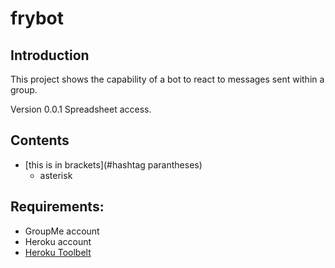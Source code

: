 # frybot

## Introduction

This project shows the capability of a bot to react to messages sent within a group.

Version 0.0.1
Spreadsheet access.

## Contents

  * [this is in brackets](#hashtag parantheses)
    * asterisk

## Requirements:

  * GroupMe account
  * Heroku account
  * [Heroku Toolbelt](https://toolbelt.heroku.com/)
